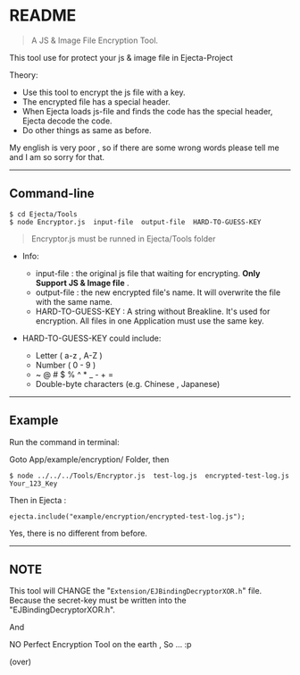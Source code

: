 README
====================

> A JS & Image File Encryption Tool.


This tool use for  protect your js & image file in Ejecta-Project


Theory:

* Use this tool to encrypt the js file with a key.
* The encrypted file has a special header.
* When Ejecta loads  js-file  and finds the code has the special header, Ejecta decode the code.
* Do other things as same as before.
 
My english is very poor , so if there are some wrong words please tell me and I am so sorry for that.



-------------------
Command-line
-------------------
	$ cd Ejecta/Tools
	$ node Encryptor.js  input-file  output-file  HARD-TO-GUESS-KEY

> Encryptor.js must be runned in Ejecta/Tools folder

* Info:
    * input-file : the original js file that waiting for encrypting. **Only Support JS & Image file** .
    * output-file : the new encrypted file's name. It will overwrite the file with the same name.
    * HARD-TO-GUESS-KEY : A string without Breakline. It's used for encryption. All files in one Application must use the same key.

*  HARD-TO-GUESS-KEY could include:
	* Letter ( a-z , A-Z )
	* Number ( 0 - 9 )
	* ~ @ # $ % ^ * _ - + =  
	* Double-byte characters (e.g. Chinese , Japanese)

-------------------
Example
-------------------

Run the command in terminal:

Goto App/example/encryption/ Folder, then

	$ node ../../../Tools/Encryptor.js  test-log.js  encrypted-test-log.js Your_123_Key


Then in Ejecta :

    ejecta.include("example/encryption/encrypted-test-log.js");


Yes, there is no different from before.



-------------------
NOTE
-------------------

This tool will CHANGE the "```Extension/EJBindingDecryptorXOR.h```" file.
Because the secret-key must be written into the "EJBindingDecryptorXOR.h".

And 

NO Perfect Encryption Tool on the earth , So ... :p


(over)
